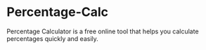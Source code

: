 # Percentage-Calc
Percentage Calculator is a free online tool that helps you calculate percentages quickly and easily. 

